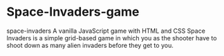 # Space-Invaders-game
space-invaders
A vanilla JavaScript game with HTML and CSS
Space Invaders is a simple grid-based game in which you as the shooter have to shoot down as many alien invaders before they get to you.
